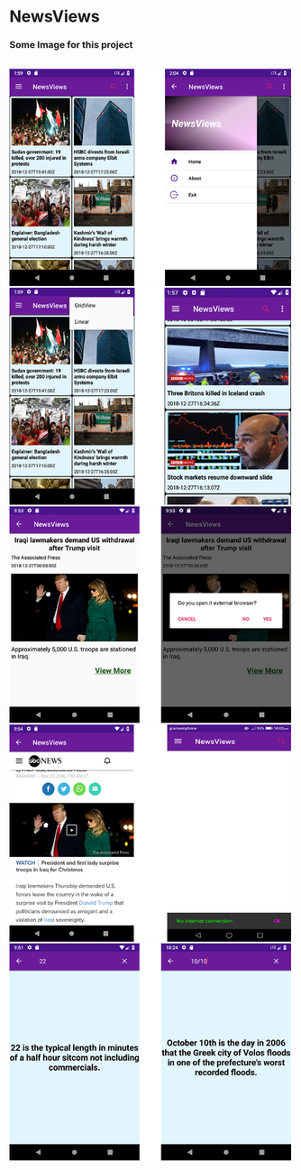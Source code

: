 # NewsViews

<h3>Some Image for this project</h3>

<br>
<img src = "img/p1.png" width = "500">

<br>
<img src = "img/p5.png" width = "500">

<br>
<img src = "img/p2.png" width = "500">

<br>
<img src = "img/p4.png" width = "500">

<br>
<img src = "img/p3.png" width = "500">

